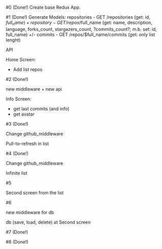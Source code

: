 #0 (Done!)
Create base Redux App.

#1 (Done!)
Generate Models:
repositories - GET /repositories (get: id, $full_name) +
repository - GET /repos/$full_name (get: name, description, language, forks_count, stargazers_count, ?commits_count?; m.b. set: id, full_name) +/-
commits - GET /repos/$full_name/commits (get: only list lenght)

API

Home Screen:
 - Add list repos

#2 (Done!)

new middleware + new api

Info Screen:
 - get last commits (and info)
 - get avatar

#3 (Done!)

Change github_middleware

Pull-to-refresh in list

#4 (Done!)

Change github_middleware

Infinite list

#5

Second screen from the list

#6

new middleware for db

db (save, load, delete) at Second screen

#7 (Done!)

#8 (Done!)
